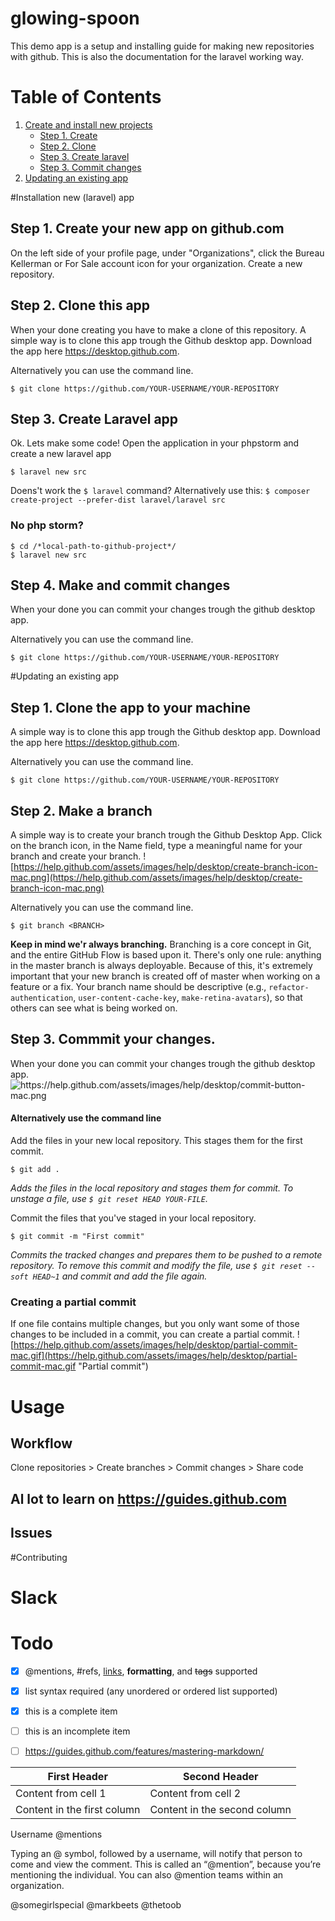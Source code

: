 # glowing-spoon
This demo app is a setup and installing guide for making new
repositories with github. This is also the documentation for the laravel
working way.


# Table of Contents

1. [Create and install new projects](#create-and-install)
	* [Step 1. Create ](#)
	* [Step 2. Clone](#)
	* [Step 3. Create laravel](#)
	* [Step 3. Commit changes](#)
2. [Updating an existing app](#update)


#Installation new (laravel) app <a name="create-and-install"></a>

## Step 1. Create your new app on github.com
On the left side of your profile page, under "Organizations", click the Bureau Kellerman or For Sale account
icon for your organization. Create a new repository.

## Step 2. Clone this app
When your done creating you have to make a clone of this repository. A
simple way is to clone this app trough the Github desktop app. Download
the app here https://desktop.github.com.

Alternatively you can use the command line.

``` 
$ git clone https://github.com/YOUR-USERNAME/YOUR-REPOSITORY
```

## Step 3. Create Laravel app
Ok. Lets make some code! Open the application in your phpstorm and create a new laravel app
	
```
$ laravel new src
```
	
Doens't work the `$ laravel` command? Alternatively use this: ```$ composer create-project --prefer-dist laravel/laravel src```


### No php storm?
	
``` 
$ cd /*local-path-to-github-project*/ 
$ laravel new src 
```

## Step 4. Make and commit changes
When your done you can commit your changes trough the github desktop app.

Alternatively you can use the command line.

``` 
$ git clone https://github.com/YOUR-USERNAME/YOUR-REPOSITORY
```
	

#Updating an existing app	<a name="update"></a>

## Step 1. Clone the app to your machine
A simple way is to clone this app trough the Github desktop app. Download
the app here https://desktop.github.com.

Alternatively you can use the command line.

``` 
$ git clone https://github.com/YOUR-USERNAME/YOUR-REPOSITORY
```

## Step 2. Make a branch

A simple way is to create your branch trough the Github Desktop App.
Click on the branch icon, in the Name field, type a meaningful name for
your branch and create your branch.
![https://help.github.com/assets/images/help/desktop/create-branch-icon-mac.png](https://help.github.com/assets/images/help/desktop/create-branch-icon-mac.png)

Alternatively you can use the command line.

``` 
$ git branch <BRANCH>
```

__Keep in mind we'r always branching.__ 
Branching is a core concept in Git, and the entire GitHub Flow is based
upon it. There's only one rule: anything in the master branch is always
deployable.
Because of this, it's extremely important that your new branch is
created off of master when working on a feature or a fix. Your branch
name should be descriptive (e.g., `refactor-authentication`,
`user-content-cache-key`, `make-retina-avatars`), so that others can see
what is being worked on.


##  Step 3. Commmit your changes.

When your done you can commit your changes trough the github desktop app.
![https://help.github.com/assets/images/help/desktop/commit-button-mac.png ](https://help.github.com/assets/images/help/desktop/commit-button-mac.png )

#### Alternatively use the command line

Add the files in your new local repository. This stages them for the first commit.

```
$ git add .
```
*Adds the files in the local repository and stages them for commit. To
unstage a file, use `$ git reset HEAD YOUR-FILE`.*

Commit the files that you've staged in your local repository.

```
$ git commit -m "First commit"
```

*Commits the tracked changes and prepares them to be pushed to a remote
repository. To remove this commit and modify the file, use `$ git reset
--soft HEAD~1` and commit and add the file again.*

### Creating a partial commit

If one file contains multiple changes, but you only want some of those changes to be included in a commit, you can create a partial commit.
![https://help.github.com/assets/images/help/desktop/partial-commit-mac.gif](https://help.github.com/assets/images/help/desktop/partial-commit-mac.gif "Partial commit")



# Usage

## Workflow
Clone repositories > Create branches > Commit changes > Share code


## Al lot to learn on https://guides.github.com


## Issues 

#Contributing


# Slack


# Todo

- [x] @mentions, #refs, [links](), **formatting**, and <del>tags</del> supported
- [x] list syntax required (any unordered or ordered list supported)
- [x] this is a complete item
- [ ] this is an incomplete item
- [ ] https://guides.github.com/features/mastering-markdown/




First Header | Second Header
------------ | -------------
Content from cell 1 | Content from cell 2
Content in the first column | Content in the second column


Username @mentions

Typing an @ symbol, followed by a username, will notify that person to come and view the comment. This is called an “@mention”, because you’re mentioning the individual. You can also @mention teams within an organization.

@somegirlspecial
@markbeets
@thetoob
